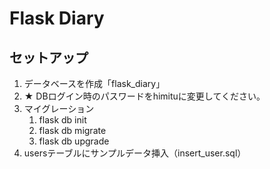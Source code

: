 # Flask Diary

## セットアップ
1. データベースを作成「flask_diary」
2. ★ DBログイン時のパスワードをhimituに変更してください。
3. マイグレーション
    1. flask db init
    2. flask db migrate
    3. flask db upgrade
4. usersテーブルにサンプルデータ挿入（insert_user.sql）

